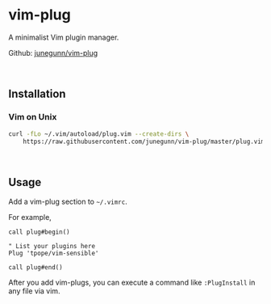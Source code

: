# vim-plug

A minimalist Vim plugin manager.

Github: [junegunn/vim-plug](https://github.com/junegunn/vim-plug)



<br>

## Installation

### Vim on Unix

```bash
curl -fLo ~/.vim/autoload/plug.vim --create-dirs \
    https://raw.githubusercontent.com/junegunn/vim-plug/master/plug.vim
```


<br>

## Usage

Add a vim-plug section to ``~/.vimrc``.

For example,
```vim
call plug#begin()

" List your plugins here
Plug 'tpope/vim-sensible'

call plug#end()
```

After you add vim-plugs, you can execute a command like
``:PlugInstall`` in any file via vim.


